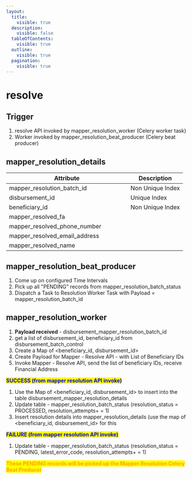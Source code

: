 ```yaml
---
layout:
  title:
    visible: true
  description:
    visible: false
  tableOfContents:
    visible: true
  outline:
    visible: true
  pagination:
    visible: true
---
```


# resolve

## Trigger

1. resolve API invoked by mapper\_resolution\_worker (Celery worker task)
2. Worker invoked by mapper\_resolution\_beat\_producer (Celery beat producer)

## **mapper\_resolution\_details**

<table><thead><tr><th width="316">Attribute</th><th>Description</th></tr></thead><tbody><tr><td>mapper_resolution_batch_id</td><td>Non Unique Index</td></tr><tr><td>disbursement_id</td><td>Unique Index</td></tr><tr><td>beneficiary_id</td><td>Non Unique Index</td></tr><tr><td>mapper_resolved_fa</td><td></td></tr><tr><td>mapper_resolved_phone_number</td><td></td></tr><tr><td>mapper_resolved_email_address</td><td></td></tr><tr><td>mapper_resolved_name</td><td></td></tr></tbody></table>

## **mapper\_resolution\_beat\_producer**

1. Come up on configured Time Intervals
2. Pick up all "PENDING" records from mapper\_resolution\_batch\_status
3. Dispatch a Task to Resolution Worker Task with Payload = mapper\_resolution\_batch\_id

## mapper\_resolution\_worker

1. **Payload received** - disbursement\_mapper\_resolution\_batch\_id
2. get a list of disbursement\_id, beneficiary\_id from disbursement\_batch\_control
3. Create a Map of \<beneficiary\_id, disbursement\_id>
4. Create Payload for Mapper - Resolve API - with List of Beneficiary IDs
5. Invoke Mapper - Resolve API, send the list of beneficiary IDs, receive Financial Address

<mark style="color:blue;">**SUCCESS (from mapper resolution API invoke)**</mark>

1. Use the Map of \<beneficiary\_id, disbursement\_id> to insert into the table disbursement\_mapper\_resolution\_details
2. Update table - mapper\_resolution\_batch\_status (resolution\_status = PROCESSED, resolution\_attempts+ = 1)
3. Insert resolution details into mapper\_resolution\_details (use the map of \<beneficiary\_id, disbursement\_id> for this

<mark style="color:blue;">**FAILURE (from mapper resolution API invoke)**</mark>

1. Update table - mapper\_resolution\_batch\_status (resolution\_status = PENDING, latest\_error\_code, resolution\_attempts+ = 1)

<mark style="color:orange;">**These PENDING records will be picked up the Mapper Resolution Celery Beat Producer**</mark>

####







